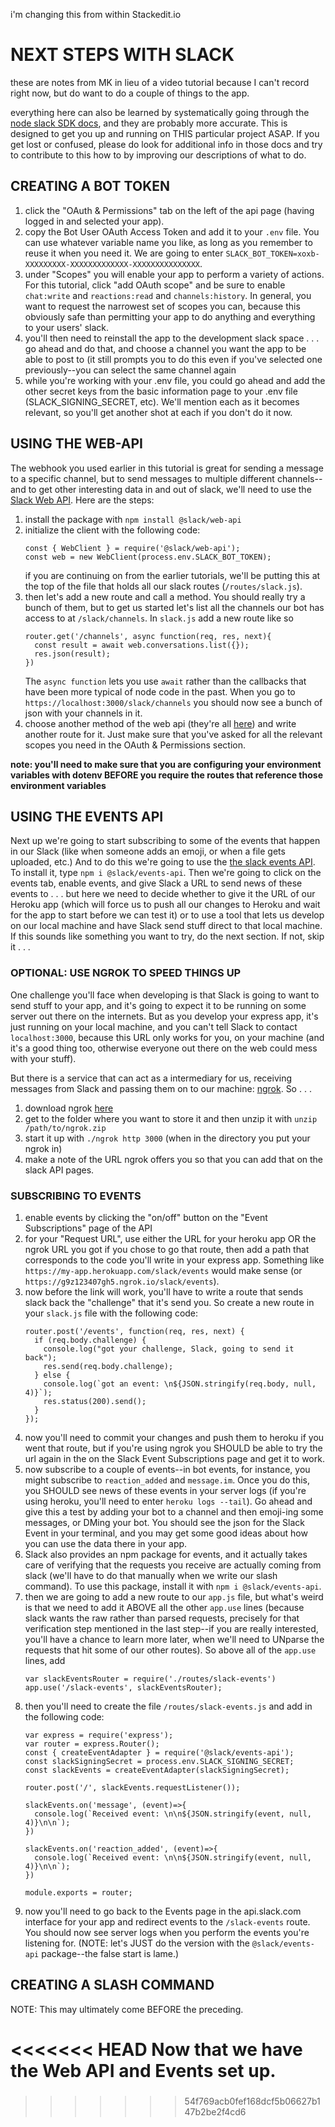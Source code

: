 i'm changing this from within Stackedit.io


# NEXT STEPS WITH SLACK

these are notes from MK in lieu of a video tutorial because I can't record right now, but do want to do a couple of things to the app.

everything here can also be learned by systematically going through the [node slack SDK docs](https://slack.dev/node-slack-sdk/), and they are probably more accurate. This is designed to get you up and running on THIS particular project ASAP. If you get lost or confused, please do look for additional info in those docs and try to contribute to this how to by improving our descriptions of what to do.


## CREATING A BOT TOKEN

1. click the "OAuth & Permissions" tab on the left of the api page (having logged in and selected your app).
2. copy the Bot User OAuth Access Token and add it to your `.env` file. You can use whatever variable name you like, as long as you remember to reuse it when you need it. We are going to enter `SLACK_BOT_TOKEN=xoxb-XXXXXXXXX-XXXXXXXXXXXXX-XXXXXXXXXXXXXXX`.
3. under "Scopes" you will enable your app to perform a variety of actions. For this tutorial, click "add OAuth scope" and be sure to enable `chat:write` and `reactions:read` and `channels:history`. In general, you want to request the narrowest set of scopes you can, because this obviously safe than permitting your app to do anything and everything to your users' slack.
4. you'll then need to reinstall the app to the development slack space . . . go ahead and do that, and choose a channel you want the app to be able to post to (it still prompts you to do this even if you've selected one previously--you can select the same channel again
5. while you're working with your .env file, you could go ahead and add the other secret keys from the basic information page to your .env file (SLACK_SIGNING_SECRET, etc).  We'll mention each as it becomes relevant, so you'll get another shot at each if you don't do it now.


## USING THE WEB-API

The webhook you used earlier in this tutorial is great for sending a message to a specific channel, but to send messages to multiple different channels--and to get other interesting data in and out of slack, we'll need to use the [Slack Web API](https://slack.dev/node-slack-sdk/web-api). Here are the steps:

1. install the package with `npm install @slack/web-api`
2. initialize the client with the following code:
    ```
    const { WebClient } = require('@slack/web-api');
    const web = new WebClient(process.env.SLACK_BOT_TOKEN);
    ```
    if you are continuing on from the earlier tutorials, we'll be putting this at the top of the file that holds all our slack routes (`/routes/slack.js`).
3. then let's add a new route and call a method. You should really try a bunch of them, but to get us started let's list all the channels our bot has access to at `/slack/channels`. In `slack.js` add a new route like so
    ```
    router.get('/channels', async function(req, res, next){
      const result = await web.conversations.list({});
      res.json(result);
    })
    ```
    The `async function` lets you use `await` rather than the callbacks that have been more typical of node code in the past. When you go to `https://localhost:3000/slack/channels` you should now see a bunch of json with your channels in it.
4. choose another method of the web api (they're all [here](https://api.slack.com/methods)) and write another route for it. Just make sure that you've asked for all the relevant scopes you need in the OAuth & Permissions section.

**note: you'll need to make sure that you are configuring your environment variables with dotenv BEFORE you require the routes that reference those environment variables**



## USING THE EVENTS API

Next up we're going to start subscribing to some of the events that happen in our Slack (like when someone adds an emoji, or when a file gets uploaded, etc.) And to do this we're going to use the [the slack events API](https://slack.dev/node-slack-sdk/events-api). To install it, type `npm i @slack/events-api`. Then we're going to click on the events tab, enable events, and give Slack a URL to send news of these events to . . . but here we need to decide whether to give it the URL of our Heroku app (which will force us to push all our changes to Heroku and wait for the app to start before we can test it) or to use a tool that lets us develop on our local machine and have Slack send stuff direct to that local machine. If this sounds like something you want to try, do the next section. If not, skip it . . .


### OPTIONAL: USE NGROK TO SPEED THINGS UP

One challenge you'll face when developing is that Slack is going to want to send stuff to your app, and it's going to expect it to be running on some server out there on the internets. But as you develop your express app, it's just running on your local machine, and you can't tell Slack to contact `localhost:3000`, because this URL only works for you, on your machine (and it's a good thing too, otherwise everyone out there on the web could mess with your stuff).

But there is a service that can act as a intermediary for us, receiving messages from Slack and passing them on to our machine: [ngrok](https://dashboard.ngrok.com/get-started/setup). So . . .

1. download ngrok [here](https://dashboard.ngrok.com/get-started/setup)
2. get to the folder where you want to store it and then unzip it with `unzip /path/to/ngrok.zip`
3. start it up with `./ngrok http 3000` (when in the directory you put your ngrok in)
4. make a note of the URL ngrok offers you so that you can add that on the slack API pages.

### SUBSCRIBING TO EVENTS

1. enable events by clicking the "on/off" button on the "Event Subscriptions" page of the API
2. for your "Request URL", use either the URL for your heroku app OR the ngrok URL you got if you chose to go that route, then add a path that corresponds to the code you'll write in your express app.  Something like `https://my-app.herokuapp.com/slack/events` would make sense (or `https://g9z123407gh5.ngrok.io/slack/events`).
3. now before the link will work, you'll have to write a route that sends slack back the "challenge" that it's send you. So create a new route in your `slack.js` file with the following code:
    ```
    router.post('/events', function(req, res, next) {
      if (req.body.challenge) {
        console.log("got your challenge, Slack, going to send it back");
        res.send(req.body.challenge);
      } else {
        console.log(`got an event: \n${JSON.stringify(req.body, null, 4)}`);
        res.status(200).send();
      }
    });
    ```
4. now you'll need to commit your changes and push them to heroku if you went that route, but if you're using ngrok you SHOULD be able to try the url again in the on the Slack Event Subscriptions page and get it to work.
5. now subscribe to a couple of events--in bot events, for instance, you might subscribe to `reaction_added` and `message.im`. Once you do this, you SHOULD see news of these events in your server logs (if you're using heroku, you'll need to enter `heroku logs --tail`). Go ahead and give this a test by adding your bot to a channel and then emoji-ing some messages, or DMing your bot. You should see the json for the Slack Event in your terminal, and you may get some good ideas about how you can use the data there in your app.
6. Slack also provides an npm package for events, and it actually takes care of verifying that the requests you receive are actually coming from slack (we'll have to do that manually when we write our slash command). To use this package, install it with `npm i @slack/events-api`.
7. then we are going to add a new route to our `app.js` file, but what's weird is that we need to add it ABOVE all the other `app.use` lines (because slack wants the raw rather than parsed requests, precisely for that verification step mentioned in the last step--if you are really interested, you'll have a chance to learn more later, when we'll need to UNparse the requests that hit some of our other routes). So above all of the `app.use` lines, add
    ```
    var slackEventsRouter = require('./routes/slack-events')
    app.use('/slack-events', slackEventsRouter);
    ```
8. then you'll need to create the file `/routes/slack-events.js` and add in the following code:
    ```
    var express = require('express');
    var router = express.Router();
    const { createEventAdapter } = require('@slack/events-api');
    const slackSigningSecret = process.env.SLACK_SIGNING_SECRET;
    const slackEvents = createEventAdapter(slackSigningSecret);

    router.post('/', slackEvents.requestListener());

    slackEvents.on('message', (event)=>{
      console.log(`Received event: \n\n${JSON.stringify(event, null, 4)}\n\n`);
    })

    slackEvents.on('reaction_added', (event)=>{
      console.log(`Received event: \n\n${JSON.stringify(event, null, 4)}\n\n`);
    })

    module.exports = router;
    ```
9. now you'll need to go back to the Events page in the api.slack.com interface for your app and redirect events to the `/slack-events` route. You should now see server logs when you perform the events you're listening for. (NOTE: let's JUST do the version with the `@slack/events-api` package--the false start is lame.)

## CREATING A SLASH COMMAND

NOTE: This may ultimately come BEFORE the preceding. 

<<<<<<< HEAD
Now that we have the Web API and Events set up.
=======
### 
<!--stackedit_data:
eyJoaXN0b3J5IjpbLTI5MTI2MDQyMF19
-->
>>>>>>> 54f769acb0fef168dcf5b06627b147b2be2f4cd6
<!--stackedit_data:
eyJoaXN0b3J5IjpbLTIxMjE3NDk4MDVdfQ==
-->
